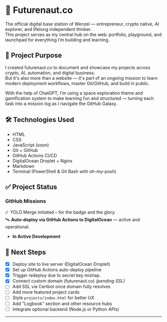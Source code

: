 # 🚀 Futurenaut.co

The official digital base station of Wenzel — entrepreneur, crypto native, AI explorer, and lifelong independent thinker.  
This project serves as my central hub on the web: portfolio, playground, and launchpad for everything I’m building and learning.

## 🌌 Project Purpose

I created futurenaut.co to document and showcase my projects across crypto, AI, automation, and digital business.  
But it's also more than a website — it's part of an ongoing mission to learn modern deployment workflows, master Git/GitHub, and build in public.

With the help of ChatGPT, I'm using a space exploration theme and gamification system to make learning fun and structured — turning each task into a mission log as I navigate the GitHub Galaxy.

## 🛠️ Technologies Used

- HTML
- CSS
- JavaScript (soon)
- Git + GitHub
- GitHub Actions CI/CD
- DigitalOcean Droplet + Nginx
- Markdown
- Terminal (PowerShell & Git Bash with oh-my-posh)

## ✅ Project Status

### GitHub Missions
☄️ YOLO Merge initiated – for the badge and the glory.  
🛰 **Auto-deploy via GitHub Actions to DigitalOcean** — active and operational.

- **In Active Development**

## 📍 Next Steps

- [X] Deploy site to live server (DigitalOcean Droplet)
- [X] Set up GitHub Actions auto-deploy pipeline
- [X] Trigger redeploy due to secret key mishap.
- [X] Connect custom domain (futurenaut.co) *(pending SSL)*
- [ ] Add SSL via Certbot once domain fully resolves
- [ ] Add more featured project cards
- [ ] Style `projects/index.html` for better UX
- [ ] Add "Logbook" section and other resource hubs
- [ ] Integrate optional backend (Node.js or Python APIs)

---
